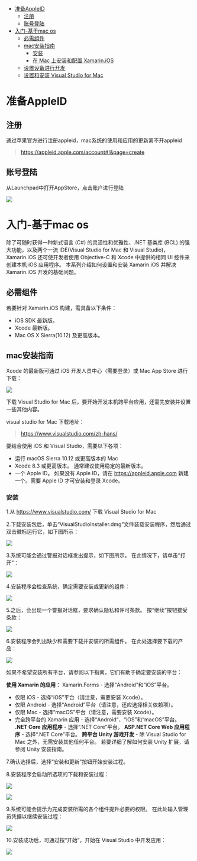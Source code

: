 <!-- TOC -->

- [准备AppleID](#appleid)
    - [注册](#)
    - [账号登陆](#)
- [入门-基于mac os](#mac-os)
    - [必需组件](#)
    - [mac安装指南](#mac)
        - [安装](#)
        - [在 Mac 上安装和配置 Xamarin.iOS](#mac--xamarinios)
    - [设置设备进行开发](#)
    - [设置和安装 Visual Studio for Mac](#visual-studio-for-mac)

<!-- /TOC -->

# 准备AppleID
## 注册
通过苹果官方进行注册appleid，mac系统的使用和应用的更新离不开appleid

> https://appleid.apple.com/account#!&page=create

## 账号登陆
从Launchpad中打开AppStore，点击账户进行登陆

![](..\assets\mac-xcode\appstore_id.png)

# 入门-基于mac os
除了可随时获得一种新式语言 (C#) 的灵活性和优雅性、.NET 基类库 (BCL) 的强大功能，以及两个一流 IDE(Visual Studio for Mac 和 Visual Studio)，Xamarin.iOS 还可使开发者使用 Objective-C 和 Xcode 中提供的相同 UI 控件来 创建本机 iOS 应用程序。 本系列介绍如何设置和安装 Xamarin.iOS 并解决 Xamarin.iOS 开发的基础问题。

## 必需组件
若要针对 Xamarin.iOS 构建，需具备以下条件：
* iOS SDK 最新版。
* Xcode 最新版。
* Mac OS X Sierra(10.12) 及更高版本。

## mac安装指南
Xcode 的最新版可通过 iOS 开发人员中心（需要登录）或 Mac App Store 进行下载：

![](..\assets\mac-xcode\app_xcode9.4.png)

下载 Visual Studio for Mac 后，要开始开发本机跨平台应用，还需先安装并设置一些其他内容。

visual studio for Mac 下载地址：
> https://www.visualstudio.com/zh-hans/

要结合使用 iOS 和 Visual Studio，需要以下各项：
* 运行 macOS Sierra 10.12 或更高版本的 Mac
* Xcode 8.3 或更高版本。 通常建议使用稳定的最新版本。
* 一个 Apple ID。 如果没有 Apple ID，请在 https://appleid.apple.com 新建一个。需要 Apple ID 才可安装和登录 Xcode。

### 安装
1.从 https://www.visualstudio.com/ 下载 Visual Studio for Mac

2.下载安装包后，单击“VisualStudioInstaller.dmg”文件装载安装程序，然后通过双击徽标运行它，如下图所示：

![](..\assets\mac-xcode\installer-image1.png)

3.系统可能会通过警报对话框发出提示，如下图所示。 在此情况下，请单击“打开”：

![](..\assets\mac-xcode\installer-image2.png)

4.安装程序会检查系统，确定需要安装或更新的组件：

![](..\assets\mac-xcode\installer-image3.png)

5.之后，会出现一个警报对话框，要求确认隐私和许可条款。 按“继续”按钮接受条款：

![](..\assets\mac-xcode\installer-image4.png)

6.安装程序会列出缺少和需要下载并安装的所需组件。 在此处选择要下载的产品：

![](..\assets\mac-xcode\installer-image5.png)

如果不希望安装所有平台，请参阅以下指南，它们有助于确定要安装的平台：

**使用 Xamarin 的应用：**
Xamarin.Forms - 选择“Android”和“iOS”平台。
* 仅限 iOS - 选择“iOS”平台（请注意，需要安装 Xcode）。
* 仅限 Android - 选择“Android”平台（请注意，还应选择相关依赖项）。
* 仅限 Mac - 选择“macOS”平台（请注意，需要安装 Xcode）。
* 完全跨平台的 Xamarin 应用 - 选择“Android”、“iOS”和“macOS”平台。
**.NET Core 应用程序** - 选择“.NET Core”平台。
**ASP.NET Core Web 应用程序** - 选择“.NET Core”平台。
**跨平台 Unity 游戏开发** - 除 Visual Studio for Mac 之外，无需安装其他任何平台。 若要详细了解如何安装 Unity 扩展，请参阅 Unity 安装指南。

7.确认选择后，选择“安装和更新”按钮开始安装过程。

8.安装程序会启动所选项的下载和安装过程：

![](..\assets\mac-xcode\installer-image7.png)

![](..\assets\mac-xcode\installer-image8.png)

9.系统可能会提示为完成安装所需的各个组件提升必要的权限。 在此处输入管理员凭据以继续安装过程：

![](..\assets\mac-xcode\installer-image10.png)

10.安装成功后，可通过按“开始”，开始在 Visual Studio 中开发应用：

![](..\assets\mac-xcode\installer-image11.png)



